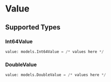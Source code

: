 # Value


## Supported Types

### Int64Value

```python
value: models.Int64Value = /* values here */
```

### DoubleValue

```python
value: models.DoubleValue = /* values here */
```

